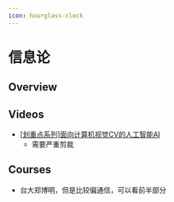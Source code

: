 ```yaml
---
icon: hourglass-clock
---
```


# 信息论

## Overview



## Videos

* [\[划重点系列\]面向计算机视觉CV的人工智能AI](https://www.bilibili.com/video/BV12Q4y187Ng)
  * 需要严重剪裁

## Courses

* 台大郑博明，但是比较偏通信，可以看前半部分
